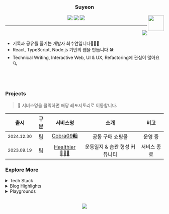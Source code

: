<div align="center">
  
  ### Suyeon

  <img align='right' width='50' src='https://suyeon-bucket.s3.ap-northeast-2.amazonaws.com/suyeon.gif'/>

<!-- <a href="https://github.com/suyeon-dev"><img src="https://img.shields.io/badge/Portfolio-017BFE?style=badge&logo=googlehome&logoColor=white"/></a>  -->

<a href="https://suyeon-dev.tistory.com"><img src="https://img.shields.io/badge/Tech Blog-FF5544?style=badge&logo=dwavesystems&logoColor=white"/></a> <a href="https://suyeon-kata.tistory.com"><img src="https://img.shields.io/badge/Algorithm-F3DC04?style=badge&logo=thealgorithms&logoColor=white"/></a> <a href="mailto:choilynne.dev@gmail.com"><img src="https://img.shields.io/badge/Gmail-22D172?style=flat&logo=Gmail&logoColor=white&link=mailto:choilynne.dev@gmail.com" /></a>

---

</div>

<img align="right" src="https://github-readme-stats.vercel.app/api/top-langs/?username=suyeon-dev&layout=compact"/>

<br>

- 기록과 공유를 즐기는 개발자 최수연입니다👩🏻‍💻
- React, TypeScript, Node.js 기반의 웹을 만듭니다 🛠️
- Technical Writing, Interactive Web, UI & UX, Refactoring에 관심이 많아요 🔍

<br />
<br />

### Projects

> 🚀 서비스명을 클릭하면 해당 레포지토리로 이동합니다.

|         출시          | 구분 |                         서비스명                          |             소개              |    비고     |
| :-------------------: | :--: | :-------------------------------------------------------: | :---------------------------: | :---------: |
| <sub>2024.12.30</sub> |  팀  | [Cobra09🛍️](https://github.com/suyeon-dev/Cobra09-market) |       공동 구매 쇼핑몰        |   운영 중   |
| <sub>2023.09.19</sub> |  팀  |  [Healthier🏃🏻‍♀️](https://github.com/suyeon-dev/Healthier)   | 운동일지 & 습관 형성 커뮤니티 | 서비스 종료 |

### Explore More

<details>
<summary>Tech Stack</summary>
<div markdown="1">

<img src="https://skillicons.dev/icons?i=js,ts,react,nextjs,tailwind,styledcomponents,sass,git,vscode,mysql,nodejs,aws&perline=6"/>

</details>

<details>
<summary>Blog Highlights</summary>

> 📌 블로그에서 가장 인기있는 글들을 확인해보세요!

|   작성일   | 카테고리 | 제목                                                      | 링크                                    |
| :--------: | :------- | :-------------------------------------------------------- | :-------------------------------------- |
| 2025.02.06 | 백엔드   | Node.js WebSocket 메시지 처리와 Buffer 객체 변환 이해하기 | [🔗](https://suyeon-dev.tistory.com/93) |
| 2025.01.08 | 회고     | 방송대 컴퓨터과학과 2학기, 동계 계절학기 후기 겸 회고     | [🔗](https://suyeon-dev.tistory.com/55) |

</details>

<details>
<summary>Playgrounds</summary>

> 🧸 자유롭게 만들고, 실험하고, 배우는 공간

|     연번      |                    프로젝트명                     |         소개          | 비고 |
| :-----------: | :-----------------------------------------------: | :-------------------: | :--: |
| <sub>01</sub> | [작심](https://github.com/suyeon-dev/my-todo-app) | 할 일 관리, 습관 형성 |      |

</details>

<br>
<div align='center'>

<a href="https://hits.seeyoufarm.com"><img src="https://hits.seeyoufarm.com/api/count/incr/badge.svg?url=https%3A%2F%2Fgithub.com%2Fsuyeon-dev&count_bg=%23000000&title_bg=%23555555&icon=github.svg&icon_color=%23E7E7E7&title=hits&edge_flat=false"/></a>

</div>
